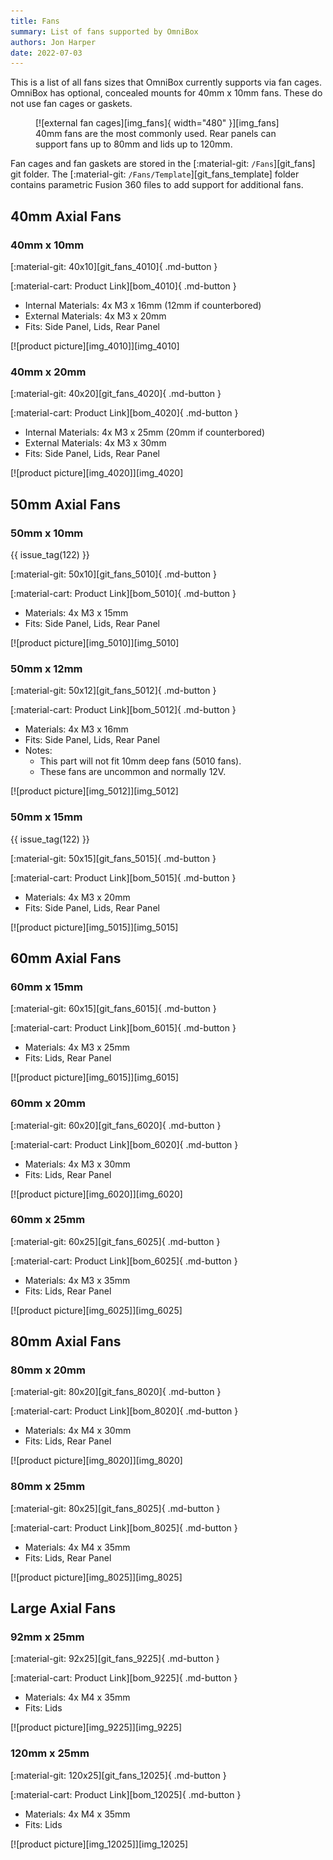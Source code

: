 ```yaml
---
title: Fans
summary: List of fans supported by OmniBox
authors: Jon Harper
date: 2022-07-03
---
```


This is a list of all fans sizes that OmniBox currently supports via fan cages. OmniBox has optional, concealed mounts for 40mm x 10mm fans. These do not use fan cages or gaskets.

<figure markdown>
  [![external fan cages][img_fans]{ width="480" }][img_fans]
  <figcaption>40mm fans are the most commonly used. Rear panels can support fans up to 80mm and lids up to 120mm.</figcaption>
</figure>

Fan cages and fan gaskets are stored in the [:material-git: `/Fans`][git_fans] git folder. The [:material-git: `/Fans/Template`][git_fans_template] folder contains parametric Fusion 360 files to add support for additional fans.

<!-- Template
<div markdown class="jh-grid-container jh-grid-2">
<div markdown class="jh-grid-para">
[:material-git: Files][git_]{ .md-button }

[:material-cart: Product Link][bom_]{ .md-button }

- Materials:
- Notes:
</div>
<div markdown class="jh-grid-img">
[![product picture][img_]][img_]
</div>
</div>
 -->
## 40mm Axial Fans

### 40mm x 10mm

<div markdown class="jh-grid-container jh-grid-2">
<div markdown class="jh-grid-para">
[:material-git: 40x10][git_fans_4010]{ .md-button }

[:material-cart: Product Link][bom_4010]{ .md-button }

- Internal Materials: 4x M3 x 16mm (12mm if counterbored)
- External Materials: 4x M3 x 20mm
- Fits: Side Panel, Lids, Rear Panel
</div>
<div markdown class="jh-grid-img">
[![product picture][img_4010]][img_4010]
</div>
</div>

### 40mm x 20mm

<div markdown class="jh-grid-container jh-grid-2">
<div markdown class="jh-grid-para">
[:material-git: 40x20][git_fans_4020]{ .md-button }

[:material-cart: Product Link][bom_4020]{ .md-button }

- Internal Materials: 4x M3 x 25mm (20mm if counterbored)
- External Materials: 4x M3 x 30mm
- Fits: Side Panel, Lids, Rear Panel

</div>
<div markdown class="jh-grid-img">
[![product picture][img_4020]][img_4020]
</div>
</div>

## 50mm Axial Fans

### 50mm x 10mm

{{ issue_tag(122) }}

<div markdown class="jh-grid-container jh-grid-2">
<div markdown class="jh-grid-para">
[:material-git: 50x10][git_fans_5010]{ .md-button }

[:material-cart: Product Link][bom_5010]{ .md-button }

- Materials: 4x M3 x 15mm
- Fits: Side Panel, Lids, Rear Panel

</div>
<div markdown class="jh-grid-img">
[![product picture][img_5010]][img_5010]
</div>
</div>

### 50mm x 12mm

<div markdown class="jh-grid-container jh-grid-2">
<div markdown class="jh-grid-para">
[:material-git: 50x12][git_fans_5012]{ .md-button }

[:material-cart: Product Link][bom_5012]{ .md-button }

- Materials: 4x M3 x 16mm
- Fits: Side Panel, Lids, Rear Panel
- Notes:
    - This part will not fit 10mm deep fans (5010 fans).
    - These fans are uncommon and normally 12V.

</div>
<div markdown class="jh-grid-img">
[![product picture][img_5012]][img_5012]
</div>
</div>

### 50mm x 15mm

{{ issue_tag(122) }}

<div markdown class="jh-grid-container jh-grid-2">
<div markdown class="jh-grid-para">
[:material-git: 50x15][git_fans_5015]{ .md-button }

[:material-cart: Product Link][bom_5015]{ .md-button }

- Materials: 4x M3 x 20mm
- Fits: Side Panel, Lids, Rear Panel

</div>
<div markdown class="jh-grid-img">
[![product picture][img_5015]][img_5015]
</div>
</div>

## 60mm Axial Fans

### 60mm x 15mm

<div markdown class="jh-grid-container jh-grid-2">
<div markdown class="jh-grid-para">
[:material-git: 60x15][git_fans_6015]{ .md-button }

[:material-cart: Product Link][bom_6015]{ .md-button }

- Materials: 4x M3 x 25mm
- Fits: Lids, Rear Panel
</div>
<div markdown class="jh-grid-img">
[![product picture][img_6015]][img_6015]
</div>
</div>

### 60mm x 20mm

<div markdown class="jh-grid-container jh-grid-2">
<div markdown class="jh-grid-para">
[:material-git: 60x20][git_fans_6020]{ .md-button }

[:material-cart: Product Link][bom_6020]{ .md-button }

- Materials: 4x M3 x 30mm
- Fits: Lids, Rear Panel
</div>
<div markdown class="jh-grid-img">
[![product picture][img_6020]][img_6020]
</div>
</div>

### 60mm x 25mm

<div markdown class="jh-grid-container jh-grid-2">
<div markdown class="jh-grid-para">

[:material-git: 60x25][git_fans_6025]{ .md-button }

[:material-cart: Product Link][bom_6025]{ .md-button }

- Materials: 4x M3 x 35mm
- Fits: Lids, Rear Panel
</div>
<div markdown class="jh-grid-img">
[![product picture][img_6025]][img_6025]
</div>
</div>

## 80mm Axial Fans

### 80mm x 20mm

<div markdown class="jh-grid-container jh-grid-2">
<div markdown class="jh-grid-para">
[:material-git: 80x20][git_fans_8020]{ .md-button }

[:material-cart: Product Link][bom_8020]{ .md-button }

- Materials: 4x M4 x 30mm
- Fits: Lids, Rear Panel
</div>
<div markdown class="jh-grid-img">
[![product picture][img_8020]][img_8020]
</div>
</div>

### 80mm x 25mm

<div markdown class="jh-grid-container jh-grid-2">
<div markdown class="jh-grid-para">
[:material-git: 80x25][git_fans_8025]{ .md-button }

[:material-cart: Product Link][bom_8025]{ .md-button }

- Materials: 4x M4 x 35mm
- Fits: Lids, Rear Panel

</div>
<div markdown class="jh-grid-img">
[![product picture][img_8025]][img_8025]
</div>
</div>

## Large Axial Fans

### 92mm x 25mm

<div markdown class="jh-grid-container jh-grid-2">
<div markdown class="jh-grid-para">
[:material-git: 92x25][git_fans_9225]{ .md-button }

[:material-cart: Product Link][bom_9225]{ .md-button }

- Materials: 4x M4 x 35mm
- Fits: Lids

</div>
<div markdown class="jh-grid-img">
[![product picture][img_9225]][img_9225]
</div>
</div>

### 120mm x 25mm

<div markdown class="jh-grid-container jh-grid-2">
<div markdown class="jh-grid-para">
[:material-git: 120x25][git_fans_12025]{ .md-button }

[:material-cart: Product Link][bom_12025]{ .md-button }

- Materials: 4x M4 x 35mm
- Fits: Lids
</div>
<div markdown class="jh-grid-img">
[![product picture][img_12025]][img_12025]
</div>
</div>


[img_fans]: ../img/components/fans.webp

[img_4010]: ../img/parts/fan_4010.webp
[img_4020]: ../img/parts/fan_4020.webp
[img_5010]: ../img/parts/fan_5010.webp
[img_5012]: ../img/parts/fan_5012.webp
[img_5015]: ../img/parts/fan_5015.webp
[img_6015]: ../img/parts/fan_6015.webp
[img_6020]: ../img/parts/fan_6020.webp
[img_6025]: ../img/parts/fan_6025.webp
[img_8020]: ../img/parts/fan_8020.webp
[img_8025]: ../img/parts/fan_8025.webp
[img_9225]: ../img/parts/fan_9225.webp
[img_12025]: ../img/parts/fan_12025.webp
